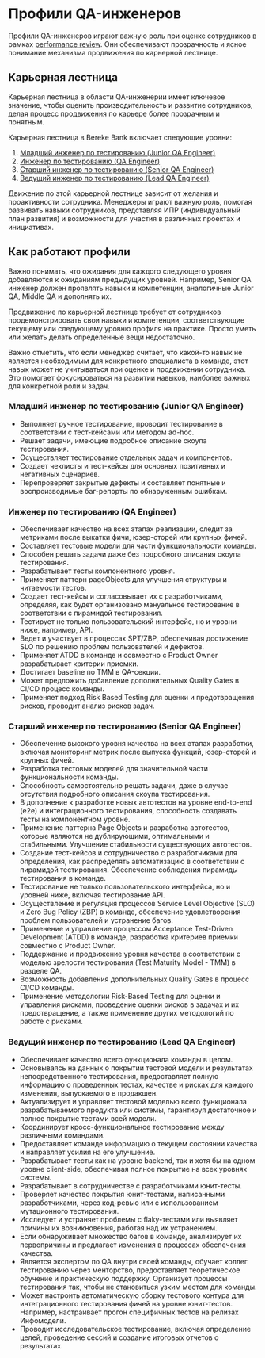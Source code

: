 # Профили QA-инженеров

Профили QA-инженеров играют важную роль при оценке сотрудников в рамках [performance review](https://github.com/bereke-bank/playbook/blob/dev/goal-setting.md#performance-review). Они обеспечивают прозрачность и ясное понимание механизма продвижения по карьерной лестнице.

## Карьерная лестница

Карьерная лестница в области QA-инженерии имеет ключевое значение, чтобы оценить производительность и развитие сотрудников, делая процесс продвижения по карьере более прозрачным и понятным.

Карьерная лестница в Bereke Bank включает следующие уровни:

1. [Младший инженер по тестированию (Junior QA Engineer)](#level-1)
2. [Инженер по тестированию (QA Engineer)](#level-2)
3. [Старший инженер по тестированию (Senior QA Engineer)](#level-3)
4. [Ведущий инженер по тестированию (Lead QA Engineer)](#level-4)

Движение по этой карьерной лестнице зависит от желания и проактивности сотрудника. Менеджеры играют важную роль, помогая развивать навыки сотрудников, представляя ИПР (индивидуальный план развития) и возможности для участия в различных проектах и инициативах.

## Как работают профили

Важно понимать, что ожидания для каждого следующего уровня добавляются к ожиданиям предыдущих уровней. Например, Senior QA инженер должен проявлять навыки и компетенции, аналогичные Junior QA, Middle QA и дополнять их.

Продвижение по карьерной лестнице требует от сотрудников продемонстрировать свои навыки и компетенции, соответствующие текущему или следующему уровню профиля на практике. Просто уметь или желать делать определенные вещи недостаточно.

Важно отметить, что если менеджер считает, что какой-то навык не является необходимым для конкретного специалиста в команде, этот навык может не учитываться при оценке и продвижении сотрудника. Это помогает фокусироваться на развитии навыков, наиболее важных для конкретной роли и задач.

### <a id="level-1"></a>Младший инженер по тестированию (Junior QA Engineer)

- Выполняет ручное тестирование, проводит тестирование в соответствии с тест-кейсами или методом ad-hoc.
- Решает задачи, имеющие подробное описание скоупа тестирования.
- Осуществляет тестирование отдельных задач и компонентов.
- Создает чеклисты и тест-кейсы для основных позитивных и негативных сценариев.
- Перепроверяет закрытые дефекты и составляет понятные и воспроизводимые баг-репорты по обнаруженным ошибкам.

### <a id="level-2"></a>Инженер по тестированию (QA Engineer)

- Обеспечивает качество на всех этапах реализации, следит за метриками после выкатки фичи, юзер-сторей или крупных фичей.
- Составляет тестовые модели для части функциональности команды.
- Способен решать задачи даже без подробного описания скоупа тестирования.
- Разрабатывает тесты компонентного уровня.
- Применяет паттерн pageObjects для улучшения структуры и читаемости тестов.
- Создает тест-кейсы и согласовывает их с разработчиками, определяя, как будет организовано мануальное тестирование в соответствии с пирамидой тестирования.
- Тестирует не только пользовательский интерфейс, но и уровни ниже, например, API.
- Ведет и участвует в процессах SPT/ZBP, обеспечивая достижение SLO по решению проблем пользователей и дефектов.
- Применяет ATDD в команде и совместно с Product Owner разрабатывает критерии приемки.
- Достигает baseline по ТММ в QA-секции.
- Может предложить добавление дополнительных Quality Gates в CI/CD процесс команды.
- Применяет подход Risk Based Testing для оценки и предотвращения рисков, проводит анализ рисков задач.

### <a id="level-3"></a>Старший инженер по тестированию (Senior QA Engineer)

- Обеспечение высокого уровня качества на всех этапах разработки, включая мониторинг метрик после выпуска функций, юзер-сторей и крупных фичей.
- Разработка тестовых моделей для значительной части функциональности команды.
- Способность самостоятельно решать задачи, даже в случае отсутствия подробного описания скоупа тестирования.
- В дополнение к разработке новых автотестов на уровне end-to-end (e2e) и интеграционного тестирования, способность создавать тесты на компонентном уровне.
- Применение паттерна Page Objects и разработка автотестов, которые являются не дублирующими, оптимальными и стабильными. Улучшение стабильности существующих автотестов.
- Создание тест-кейсов и сотрудничество с разработчиками для определения, как распределять автоматизацию в соответствии с пирамидой тестирования. Обеспечение соблюдения пирамиды тестирования в команде.
- Тестирование не только пользовательского интерфейса, но и уровней ниже, включая тестирование API.
- Осуществление и регуляция процессов Service Level Objective (SLO) и Zero Bug Policy (ZBP) в команде, обеспечение удовлетворения проблем пользователей и устранение багов.
- Применение и управление процессом Acceptance Test-Driven Development (ATDD) в команде, разработка критериев приемки совместно с Product Owner.
- Поддержание и продвижение уровня качества в соответствии с моделью зрелости тестирования (Test Maturity Model - TMM) в разделе QA.
- Возможность добавления дополнительных Quality Gates в процесс CI/CD команды.
- Применение методологии Risk-Based Testing для оценки и управления рисками, проведение оценки рисков в задачах и их предотвращение, а также применение других методологий по работе с рисками.

### <a id="level-4"></a>Ведущий инженер по тестированию (Lead QA Engineer)

- Обеспечивает качество всего функционала команды в целом.
- Основываясь на данных о покрытии тестовой модели и результатах непосредственного тестирования, предоставляет полную информацию о проведенных тестах, качестве и рисках для каждого изменения, выпускаемого в продакшен.
- Актуализирует и управляет тестовой моделью всего функционала разрабатываемого продукта или системы, гарантируя достаточное и полное покрытие тестами всей модели.
- Координирует кросс-функциональное тестирование между различными командами.
- Предоставляет команде информацию о текущем состоянии качества и направляет усилия на его улучшение.
- Разрабатывает тесты как на уровне backend, так и хотя бы на одном уровне client-side, обеспечивая полное покрытие на всех уровнях системы.
- Разрабатывает в сотрудничестве с разработчиками юнит-тесты.
- Проверяет качество покрытия юнит-тестами, написанными разработчиками, через код-ревью или с использованием мутационного тестирования.
- Исследует и устраняет проблемы с flaky-тестами или выявляет причины их возникновения, работая над их устранением.
- Если обнаруживает множество багов в команде, анализирует их первопричины и предлагает изменения в процессах обеспечения качества.
- Является экспертом по QA внутри своей команды, обучает коллег тестированию через менторство, предоставляет теоретическое обучение и практическую поддержку. Организует процессы тестирования так, чтобы не становиться узким местом для команды.
- Может настроить автоматическую сборку тестового контура для интеграционного тестирования фичей на уровне юнит-тестов. Например, настраивает прогон специфичных тестов на релизах Инфомодели.
- Проводит исследовательское тестирование, включая определение целей, проведение сессий и создание итоговых отчетов о результатах.
